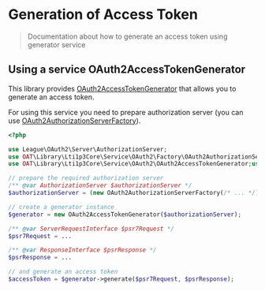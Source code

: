 # Generation of  Access Token

> Documentation about how to generate an access token using generator service

## Using a service OAuth2AccessTokenGenerator

This library provides [OAuth2AccessTokenGenerator](../../src/Service/OAuth2/OAuth2AccessTokenGenerator.php) that allows you to generate an access token.

For using this service you need to prepare authorization server (you can use [OAuth2AuthorizationServerFactory](create_authorization_server.md)).

```php
<?php

use League\OAuth2\Server\AuthorizationServer;
use OAT\Library\Lti1p3Core\Service\OAuth2\Factory\OAuth2AuthorizationServerFactory;
use OAT\Library\Lti1p3Core\Service\OAuth2\OAuth2AccessTokenGenerator;use Psr\Http\Message\ResponseInterface;use Psr\Http\Message\ServerRequestInterface;

// prepare the required authorization server
/** @var AuthorizationServer $authorizationServer */
$authorizationServer = (new OAuth2AuthorizationServerFactory(/* ... */))->create();

// create a generator instance
$generator = new OAuth2AccessTokenGenerator($authorizationServer);

/** @var ServerRequestInterface $psr7Request */
$psr7Request = ...

/** @var ResponseInterface $psrResponse */
$psrResponse = ...

// and generate an access token
$accessToken = $generator->generate($psr7Request, $psrResponse);
``` 
